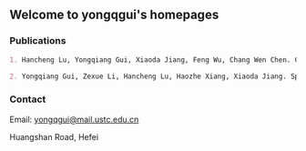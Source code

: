 ## Welcome to yongqgui's homepages

### Publications
```markdown
1. Hancheng Lu, Yongqiang Gui, Xiaoda Jiang, Feng Wu, Chang Wen Chen. Compressed Robust Transmission for Remote Sensing Services in Space Information Networks. Accepted, IEEE Wireless Communications Magazine, 2019.

2. Yongqiang Gui, Zexue Li, Hancheng Lu, Haozhe Xiang, Xiaoda Jiang. Spatial Scalability Enabled Soft Video Broadcast for Users with Resolution Heterogeneity. IEEE Globecom 2017.(https://ieeexplore.ieee.org/abstract/document/8254130)
```

### Contact
Email: yongqgui@mail.ustc.edu.cn

Huangshan Road, Hefei
